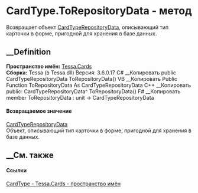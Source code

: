 # CardType.ToRepositoryData - метод
Возвращает объект
[CardTypeRepositoryData](T_Tessa_Cards_CardTypeRepositoryData.htm),
описывающий тип карточки в форме, пригодной для хранения в базе данных.
## __Definition
 **Пространство имён:** [Tessa.Cards](N_Tessa_Cards.htm)  
 **Сборка:** Tessa (в Tessa.dll) Версия: 3.6.0.17
C# __Копировать
     public CardTypeRepositoryData ToRepositoryData()
VB __Копировать
     Public Function ToRepositoryData As CardTypeRepositoryData
C++ __Копировать
     public:
    CardTypeRepositoryData^ ToRepositoryData()
F# __Копировать
     member ToRepositoryData : unit -> CardTypeRepositoryData 
#### Возвращаемое значение
[CardTypeRepositoryData](T_Tessa_Cards_CardTypeRepositoryData.htm)  
Объект, описывающий тип карточки в форме, пригодной для хранения в базе
данных.
##  __См. также
#### Ссылки
[CardType - ](T_Tessa_Cards_CardType.htm)
[Tessa.Cards - пространство имён](N_Tessa_Cards.htm)
